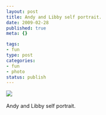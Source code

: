 ```yaml
--- 
layout: post
title: Andy and Libby self portrait.
date: 2009-02-28
published: true
meta: {}

tags: 
- fun
type: post
categories: 
- fun
- photo
status: publish
---
```

![](http://media.eick.us/2011/05/4Lbi8pbnEki31fpbuagZeG4Fo1_500.jpg)<br /><br />Andy and Libby self portrait.
